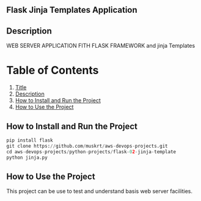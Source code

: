 ## Flask Jinja Templates Application

 ## Description
 WEB SERVER APPLICATION FITH FLASK 
 FRAMEWORK and jinja Templates

 # Table of Contents
 
1. [Title](#Flask-Hello-World-Application)
2. [Description](#Description)
3. [How to Install and Run the Project](#How-to-Install-and-Run-the-Project)
4. [How to Use the Project](#How-to-Use-the-Project) 


 ## How to Install and Run the Project
```python
pip install flask
git clone https://github.com/muskrt/aws-devops-projects.git
cd aws-devops-projects/python-projects/flask-02-jinja-template
python jinja.py
```

 ## How to Use the Project
 This project can be use to test and understand basis web server facilities.